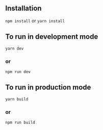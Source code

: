 ## Installation
`npm install` or `yarn install`

## To run in development mode
`yarn dev`
### or
`npm run dev`

## To run in production mode
`yarn build`
### or
`npm run build`

